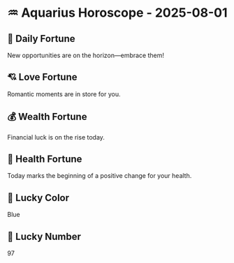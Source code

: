 # ♒ Aquarius Horoscope - 2025-08-01

## 🎯 Daily Fortune

New opportunities are on the horizon—embrace them!

## 💘 Love Fortune

Romantic moments are in store for you.

## 💰 Wealth Fortune

Financial luck is on the rise today.

## 🌱 Health Fortune

Today marks the beginning of a positive change for your health.

## 🎨 Lucky Color

Blue

## 🔢 Lucky Number

97
